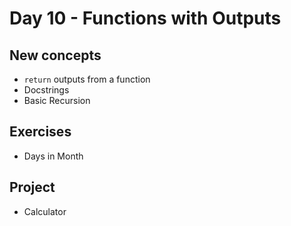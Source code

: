 # Day 10 - Functions with Outputs

## New concepts

- `return` outputs from a function
- Docstrings
- Basic Recursion 

## Exercises

- Days in Month
  

## Project

- Calculator